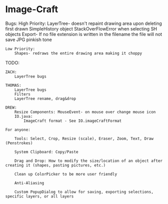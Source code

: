 Image-Craft
===========

Bugs:
	High Priority:
		LayerTree- doesn't repaint drawing area upon deleting first drawn SimpleHistory object
					StackOverFlowError when selecting SH objects
		Export- If no file extension is written in the filename the file will not save
				JPG pinkish tone
				
	Low Priority:				
		Shapes- redraws the entire drawing area making it choppy

TODO:

	ZACH:
		LayerTree bugs

	THOMAS: 
		LayerTree bugs
		Filters
		LayerTree rename, drag&drop

	DREW: 
		Resize Components: MouseEvent- on mouse over change mouse icon
		IO.java:
			ImageCraft format - See IO.imageCraftFormat

	For anyone:
			
		Tools: Select, Crop, Resize (scale), Eraser, Zoom, Text, Draw (Penstrokes)

		System Clipboard: Copy/Paste

		Drag and Drop: How to modify the size/location of an object after creating it (shapes, pasting pictures, etc.)

		Clean up ColorPicker to be more user friendly

		Anti-Aliasing
		
		Custom PopupDialog to allow for saving, exporting selections, specific layers, or all layers